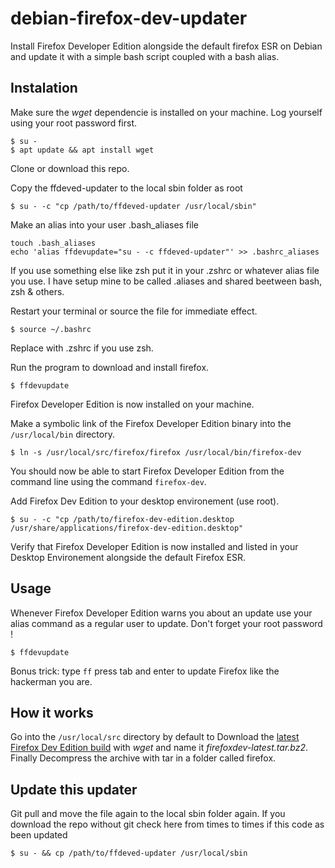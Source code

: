 # debian-firefox-dev-updater
Install Firefox Developer Edition alongside the default firefox ESR on Debian and update it with a simple bash script coupled with a bash alias.

## Instalation
Make sure the *wget* dependencie is installed on your machine. Log yourself using your root password first.
```
$ su -
$ apt update && apt install wget
```

Clone or download this repo.

Copy the ffdeved-updater to the local sbin folder as root
```
$ su - -c "cp /path/to/ffdeved-updater /usr/local/sbin"
```
Make an alias into your user .bash_aliases file
```
touch .bash_aliases
echo 'alias ffdevupdate="su - -c ffdeved-updater"' >> .bashrc_aliases
```
If you use something else like zsh put it in your .zshrc or whatever alias file you use. I have setup mine to be called .aliases and shared beetween bash, zsh & others.

Restart your terminal or source the file for immediate effect.
```
$ source ~/.bashrc
```
Replace with .zshrc if you use zsh.

Run the program to download and install firefox.
```
$ ffdevupdate
```
Firefox Developer Edition is now installed on your machine.

Make a symbolic link of the Firefox Developer Edition binary into the `/usr/local/bin` directory.
```
$ ln -s /usr/local/src/firefox/firefox /usr/local/bin/firefox-dev
```
You should now be able to start Firefox Developer Edition from the command line using the command `firefox-dev`.

Add Firefox Dev Edition to your desktop environement (use root).
```
$ su - -c "cp /path/to/firefox-dev-edition.desktop /usr/share/applications/firefox-dev-edition.desktop"
```
Verify that Firefox Developer Edition is now installed and listed in your Desktop Environement alongside the default Firefox ESR.

## Usage
Whenever Firefox Developer Edition warns you about an update use your alias command as a regular user to update. Don't forget your root password !
```
$ ffdevupdate
```
Bonus trick: type `ff` press tab and enter to update Firefox like the hackerman you are.

## How it works
Go into the `/usr/local/src` directory by default to Download the [latest Firefox Dev Edition build](https://download.mozilla.org/?product=firefox-devedition-latest-ssl&os=linux64&lang=en-US) with *wget* and name it *firefoxdev-latest.tar.bz2*. Finally Decompress the archive with tar in a folder called firefox.

## Update this updater
Git pull and move the file again to the local sbin folder again. If you download the repo without git check here from times to times if this code as been updated

```
$ su - && cp /path/to/ffdeved-updater /usr/local/sbin
```
